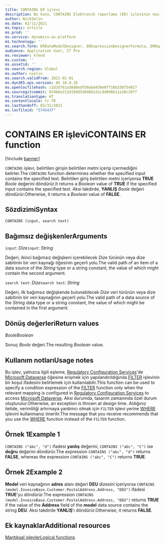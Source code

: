 ```yaml
---
title: CONTAINS ER işlevi
description: Bu konu, CONTAINS Elektronik raporlama (ER) işlevinin nasıl kullanıldığı hakkında bilgi sağlar.
author: NickSelin
ms.date: 02/11/2021
ms.topic: article
ms.prod: ''
ms.service: dynamics-ax-platform
ms.technology: ''
ms.search.form: ERDataModelDesigner, ERExpressionDesignerFormula, ERMappedFormatDesigner, ERModelMappingDesigner
audience: Application User, IT Pro
ms.reviewer: kfend
ms.custom: ''
ms.assetid: ''
ms.search.region: Global
ms.author: nselin
ms.search.validFrom: 2021-02-01
ms.dyn365.ops.version: AX 10.0.18
ms.openlocfilehash: c1d2d761a38d0edfb9abd439e0f710b336f54927
ms.sourcegitcommit: 074b6e212d19dd5d84881d1cdd096611a18c207f
ms.translationtype: HT
ms.contentlocale: tr-TR
ms.lasthandoff: 03/31/2021
ms.locfileid: "5745437"
---
```

# <a name="contains-er-function"></a><span data-ttu-id="df698-103">CONTAINS ER işlevi</span><span class="sxs-lookup"><span data-stu-id="df698-103">CONTAINS ER function</span></span>

[!include [banner](../includes/banner.md)]

<span data-ttu-id="df698-104">`CONTAINS` işlevi, belirtilen girişin belirtilen metni içerip içermediğini belirler.</span><span class="sxs-lookup"><span data-stu-id="df698-104">The `CONTAINS` function determines whether the specified input contains the specified text.</span></span> <span data-ttu-id="df698-105">Belirtilen giriş belirtilen metni içeriyorsa **TRUE** *Boole* değerini döndürür.</span><span class="sxs-lookup"><span data-stu-id="df698-105">It returns a *Boolean* value of **TRUE** if the specified input contains the specified text.</span></span> <span data-ttu-id="df698-106">Aksi takdirde, **YANLIŞ** *Boole* değeri döndürür.</span><span class="sxs-lookup"><span data-stu-id="df698-106">Otherwise, it returns a *Boolean* value of **FALSE**.</span></span>

## <a name="syntax"></a><span data-ttu-id="df698-107">Sözdizimi</span><span class="sxs-lookup"><span data-stu-id="df698-107">Syntax</span></span>

```vb
CONTAINS (input, search text)
```

## <a name="arguments"></a><span data-ttu-id="df698-108">Bağımsız değişkenler</span><span class="sxs-lookup"><span data-stu-id="df698-108">Arguments</span></span>

<span data-ttu-id="df698-109">`input`: *Dize*</span><span class="sxs-lookup"><span data-stu-id="df698-109">`input`: *String*</span></span>

<span data-ttu-id="df698-110">Değeri, ikinci bağımsız değişkeni içerebilecek *Dize* türünün veya dize sabitinin bir veri kaynağı öğesinin geçerli yolu.</span><span class="sxs-lookup"><span data-stu-id="df698-110">The valid path of an item of a data source of the *String* type or a string constant, the value of which might contain the second argument.</span></span>

<span data-ttu-id="df698-111">`search text`: *Dize*</span><span class="sxs-lookup"><span data-stu-id="df698-111">`search text`: *String*</span></span>

<span data-ttu-id="df698-112">Değeri, ilk bağımsız değişkende bulunabilecek *Dize* veri türünün veya dize sabitinin bir veri kaynağının geçerli yolu.</span><span class="sxs-lookup"><span data-stu-id="df698-112">The valid path of a data source of the *String* data type or a string constant, the value of which might be contained in the first argument.</span></span>

## <a name="return-values"></a><span data-ttu-id="df698-113">Dönüş değerleri</span><span class="sxs-lookup"><span data-stu-id="df698-113">Return values</span></span>

<span data-ttu-id="df698-114">*Boole*</span><span class="sxs-lookup"><span data-stu-id="df698-114">*Boolean*</span></span>

<span data-ttu-id="df698-115">Sonuç *Boole* değeri.</span><span class="sxs-lookup"><span data-stu-id="df698-115">The resulting *Boolean* value.</span></span>

## <a name="usage-notes"></a><span data-ttu-id="df698-116">Kullanım notları</span><span class="sxs-lookup"><span data-stu-id="df698-116">Usage notes</span></span>

<span data-ttu-id="df698-117">Bu işlev, yalnızca ilgili eşleme, [Regulatory Configuration Services](../../../finance/localizations/rcs-globalization-feature.md)'de [Microsoft Dataverse](../data-entities/data-integration-cds.md) öğesine erişmek için yapılandırıldığında [FILTER](er-functions-list-filter.md) işlevinin bir koşul ifadesini belirlemek için kullanılabilir.</span><span class="sxs-lookup"><span data-stu-id="df698-117">This function can be used to specify a condition expression of the [FILTER](er-functions-list-filter.md) function only when the relevant mapping is configured in [Regulatory Configuration Services](../../../finance/localizations/rcs-globalization-feature.md) to access [Microsoft Dataverse](../data-entities/data-integration-cds.md).</span></span> <span data-ttu-id="df698-118">Aksi durumda, tasarım zamanında özel durum oluşturulur.</span><span class="sxs-lookup"><span data-stu-id="df698-118">Otherwise, an exception is thrown at design time.</span></span> <span data-ttu-id="df698-119">Aldığınız iletide, verimliliği artırmaya yardımcı olmak için `FILTER` işlevi yerine [WHERE](er-functions-list-where.md) işlevini kullanmanız önerilir.</span><span class="sxs-lookup"><span data-stu-id="df698-119">The message that you receive recommends that you use the [WHERE](er-functions-list-where.md) function instead of the `FILTER` function.</span></span>

## <a name="example-1"></a><span data-ttu-id="df698-120">Örnek 1</span><span class="sxs-lookup"><span data-stu-id="df698-120">Example 1</span></span>

<span data-ttu-id="df698-121">`CONTAINS ("abc", "d")` ifadesi **yanlış** değerini, `CONTAINS ("abc", "C")` ise **doğru** değerini döndürür.</span><span class="sxs-lookup"><span data-stu-id="df698-121">The expression `CONTAINS ("abc", "d")` returns **FALSE**, whereas the expression `CONTAINS ("abc", "C")` returns **TRUE**.</span></span>

## <a name="example-2"></a><span data-ttu-id="df698-122">Örnek 2</span><span class="sxs-lookup"><span data-stu-id="df698-122">Example 2</span></span>

<span data-ttu-id="df698-123">**Model** veri kaynağının **adres** alanı değeri **DEU** dizesini içeriyorsa `CONTAINS (model.InvoiceBase.Customer.PostalAddress.Address, "DEU")` ifadesi **TRUE**'yu döndürür.</span><span class="sxs-lookup"><span data-stu-id="df698-123">The expression `CONTAINS (model.InvoiceBase.Customer.PostalAddress.Address, "DEU")` returns **TRUE** if the value of the **Address** field of the **model** data source contains the string **DEU**.</span></span> <span data-ttu-id="df698-124">Aksi takdirde **YANLIŞ**'ı döndürür.</span><span class="sxs-lookup"><span data-stu-id="df698-124">Otherwise, it returns **FALSE**.</span></span>

## <a name="additional-resources"></a><span data-ttu-id="df698-125">Ek kaynaklar</span><span class="sxs-lookup"><span data-stu-id="df698-125">Additional resources</span></span>

[<span data-ttu-id="df698-126">Mantıksal işlevler</span><span class="sxs-lookup"><span data-stu-id="df698-126">Logical functions</span></span>](er-functions-category-logical.md)
